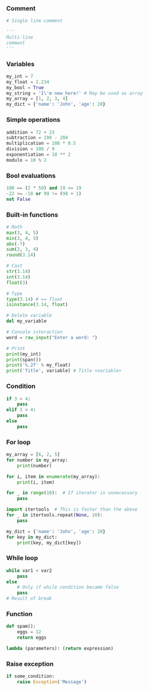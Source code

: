 ---
---

### Comment
```python
# Single line comment

'''
Multi-line
comment
'''
```

### Variables
```python
my_int = 7
my_float = 1.234
my_bool = True
my_string = 'I\'m new here!' # May be used as array
my_array = [1, 2, 3, 4]
my_dict = {'name': 'John', 'age': 28}
```

### Simple operations
```python
addition = 72 + 23
subtraction = 108 - 204
multiplication = 108 * 0.5
division = 108 / 9
exponentiation = 10 ** 2
modulo = 10 % 2
```

### Bool evaluations
```python
100 == (2 * 50) and 19 <= 19
-22 >= -18 or 99 != (98 + 1)
not False
```

### Built-in functions
```python
# Math
max(3, 4, 5)
min(3, 4, 5)
abs(-7)
sum(2, 3, 4)
round(3.14)

# Cast
str(3.14)
int(3.14)
float(3)

# Type
type(3.14) # == float
isinstance(3.14, float)

# Delete variable
del my_variable

# Console interaction
word = raw_input("Enter a word: ")

# Print
print(my_int)
print(span())
print('%.2f' % my_float)
print('Title', variable) # Title <variable>
```

### Condition
```python
if 3 < 4:
    pass
elif 3 > 4:
    pass
else
    pass
```

### For loop
```python
my_array = [6, 2, 5]
for number in my_array:
    print(number)

for i, item in enumerate(my_array):
    print(i, item)

for _ in range(10):  # If iterator is unnecessary
    pass

import itertools  # This is faster than the above
for _ in itertools.repeat(None, 10):
    pass

my_dict = {'name': 'John', 'age': 28}
for key in my_dict:
    print(key, my_dict[key])
```

### While loop
```python
while var1 < var2
    pass
else
    # Only if while condition became false
    pass
# Result of break
```

### Function
```python
def spam():
    eggs = 12
    return eggs

lambda (parameters): (return expression)
```

### Raise exception
```python
if some_condition:
    raise Exception('Message')
```
